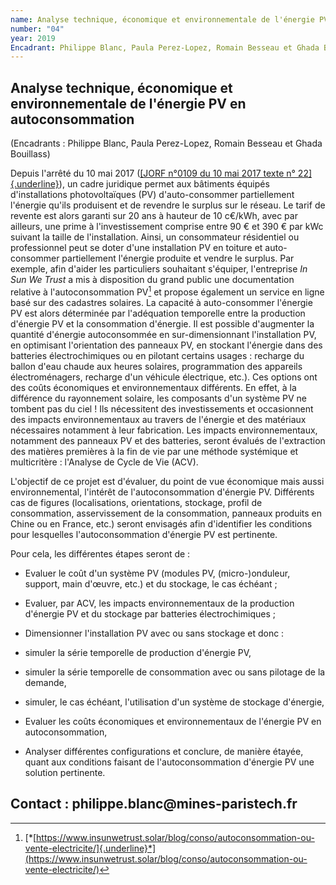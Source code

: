 ```yaml
---
name: Analyse technique, économique et environnementale de l'énergie PV en autoconsommation
number: "04"
year: 2019
Encadrant: Philippe Blanc, Paula Perez-Lopez, Romain Besseau et Ghada Bouillass
---
```

## Analyse technique, économique et environnementale de l'énergie PV en autoconsommation

(Encadrants : Philippe Blanc, Paula Perez-Lopez, Romain Besseau et Ghada
Bouillass)

Depuis l\'arrêté du 10 mai 2017 ([[JORF n°0109 du 10 mai 2017 texte n°
22]{.underline}](https://www.legifrance.gouv.fr/affichTexte.do?cidTexte=JORFTEXT000034631446&categorieLien=id)),
un cadre juridique permet aux bâtiments équipés d'installations
photovoltaïques (PV) d'auto-consommer partiellement l'énergie qu'ils
produisent et de revendre le surplus sur le réseau. Le tarif de revente
est alors garanti sur 20 ans à hauteur de 10 c€/kWh, avec par ailleurs,
une prime à l\'investissement comprise entre 90 € et 390 € par kWc
suivant la taille de l'installation. Ainsi, un consommateur résidentiel
ou professionnel peut se doter d'une installation PV en toiture et
auto-consommer partiellement l'énergie produite et vendre le surplus.
Par exemple, afin d'aider les particuliers souhaitant s'équiper,
l'entreprise *In Sun We Trust* a mis à disposition du grand public une
documentation relative à l\'autoconsommation PV[^1] et propose également
un service en ligne basé sur des cadastres solaires. La capacité à
auto-consommer l'énergie PV est alors déterminée par l'adéquation
temporelle entre la production d'énergie PV et la consommation
d'énergie. Il est possible d'augmenter la quantité d'énergie
autoconsommée en sur-dimensionnant l'installation PV, en optimisant
l'orientation des panneaux PV, en stockant l'énergie dans des batteries
électrochimiques ou en pilotant certains usages : recharge du ballon
d'eau chaude aux heures solaires, programmation des appareils
électroménagers, recharge d'un véhicule électrique, etc.). Ces options
ont des coûts économiques et environnementaux différents. En effet, à la
différence du rayonnement solaire, les composants d'un système PV ne
tombent pas du ciel ! Ils nécessitent des investissements et
occasionnent des impacts environnementaux au travers de l'énergie et des
matériaux nécessaires notamment à leur fabrication. Les impacts
environnementaux, notamment des panneaux PV et des batteries, seront
évalués de l'extraction des matières premières à la fin de vie par une
méthode systémique et multicritère : l'Analyse de Cycle de Vie (ACV).

L'objectif de ce projet est d'évaluer, du point de vue économique mais
aussi environnemental, l'intérêt de l'autoconsommation d'énergie PV.
Différents cas de figures (localisations, orientations, stockage, profil
de consommation, asservissement de la consommation, panneaux produits en
Chine ou en France, etc.) seront envisagés afin d'identifier les
conditions pour lesquelles l'autoconsommation d'énergie PV est
pertinente.

Pour cela, les différentes étapes seront de :

-   Evaluer le coût d'un système PV (modules PV, (micro-)onduleur,
    support, main d'œuvre, etc.) et du stockage, le cas échéant ;

-   Evaluer, par ACV, les impacts environnementaux de la production
    d'énergie PV et du stockage par batteries électrochimiques ;

-   Dimensionner l'installation PV avec ou sans stockage et donc :

<!-- -->

-   simuler la série temporelle de production d'énergie PV,

-   simuler la série temporelle de consommation avec ou sans pilotage de
    la demande,

-   simuler, le cas échéant, l\'utilisation d\'un système de stockage
    d\'énergie,

<!-- -->

-   Evaluer les coûts économiques et environnementaux de l'énergie PV en
    autoconsommation,

-   Analyser différentes configurations et conclure, de manière étayée,
    quant aux conditions faisant de l'autoconsommation d'énergie PV une
    solution pertinente.

## Contact : philippe.blanc\@mines-paristech.fr

[^1]: [*[https://www.insunwetrust.solar/blog/conso/autoconsommation-ou-vente-electricite/]{.underline}*](https://www.insunwetrust.solar/blog/conso/autoconsommation-ou-vente-electricite/)
